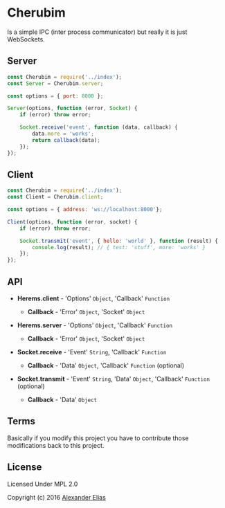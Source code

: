 # Cherubim #

Is a simple IPC (inter process communicator) but really it is just WebSockets.


## Server ##

```JavaScript
const Cherubim = require('../index');
const Server = Cherubim.server;

const options = { port: 8000 };

Server(options, function (error, Socket) {
	if (error) throw error;

	Socket.receive('event', function (data, callback) {
		data.more = 'works';
		return callback(data);
	});
});
```


## Client ##

```JavaScript
const Cherubim = require('../index');
const Client = Cherubim.client;

const options = { address: 'ws://localhost:8000'};

Client(options, function (error, socket) {
	if (error) throw error;

	Socket.transmit('event', { hello: 'world' }, function (result) {
		console.log(result); // { test: 'stuff', more: 'works' }
	});
});
```


## API ##

* **Herems.client** - 'Options' `Object`, 'Callback' `Function`

	* **Callback** - 'Error' `Object`, 'Socket' `Object`

* **Herems.server** - 'Options' `Object`, 'Callback' `Function`

	* **Callback** - 'Error' `Object`, 'Socket' `Object`

* **Socket.receive** - 'Event' `String`, 'Callback' `Function`

	* **Callback** - 'Data' `Object`, 'Callback' `Function` (optional)

* **Socket.transmit** - 'Event' `String`, 'Data' `Object`, 'Callback' `Function` (optional)

	* **Callback** - 'Data' `Object`


## Terms ##

Basically if you modify this project you have to contribute those modifications back to this project.


## License ##

Licensed Under MPL 2.0

Copyright (c) 2016 [Alexander Elias](https://github.com/AlexanderElias/)
